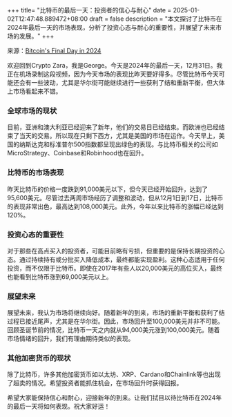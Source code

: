 +++
title= "比特币的最后一天：投资者的信心与耐心"
date = 2025-01-02T12:47:48.889472+08:00
draft = false
description = "本文探讨了比特币在2024年最后一天的市场表现，分析了投资心态与耐心的重要性，并展望了未来市场的发展。"
+++

来源：[Bitcoin's Final Day in 2024](https://www.youtube.com/watch?v=dpX0gU0Z0_A)

欢迎回到Crypto Zara，我是George。今天是2024年的最后一天，12月31日。我正在机场录制这段视频，因为今天市场的表现比昨天要好得多。尽管比特币今天可能还会有一些波动，尤其是华尔街可能继续进行一些获利了结和重新平衡，但大体上市场看起来不错。

### 全球市场的现状

目前，亚洲和澳大利亚已经迎来了新年，他们的交易日已经结束。而欧洲也已经结束了当天的交易。所以现在只剩下西方，尤其是美国的市场在运作。今天早上，美国的纳斯达克和标准普尔500指数都呈现出绿色的表现。与比特币相关的公司如MicroStrategy、Coinbase和Robinhood也在回升。

### 比特币的市场表现

昨天比特币的价格一度跌到91,000美元以下，但今天已经开始回升，达到了95,600美元。尽管过去两周市场经历了调整和波动，但从12月1日到17日，比特币的表现非常出色，最高达到108,000美元。此外，今年以来比特币的涨幅已经达到120%。

### 投资心态的重要性

对于那些在高点买入的投资者，可能目前略有亏损，但重要的是保持长期投资的心态。通过持续持有或分批买入降低成本，最终都能实现盈利。这种心态适用于任何投资，而不仅限于比特币。即使在2017年有些人以20,000美元的高位买入，最终也能看到比特币涨到69,000美元以上。

### 展望未来

展望未来，我认为市场将继续向好。随着新年的到来，市场的重新平衡和获利了结过程已接近尾声，尤其是在华尔街。因此，市场回升至100,000美元并非不可能。回顾圣诞节前的情况，比特币一天之内就从94,000美元涨到100,000美元。随着市场情绪的回升，我们有理由期待类似的表现。

### 其他加密货币的现状

除了比特币，许多其他加密货币如以太坊、XRP、Cardano和Chainlink等也出现了超卖的情况。希望投资者能抓住机会，在市场回升时获得回报。

希望大家能保持信心和耐心，迎接新年的到来。让我们拭目以待比特币在2024年的最后一天将如何表现。祝大家好运！
